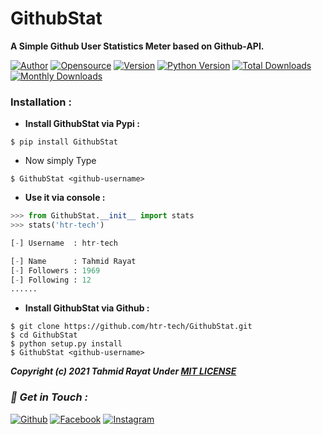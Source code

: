 # GithubStat
**A Simple Github User Statistics Meter based on Github-API.**

[![Author](https://img.shields.io/badge/Author-HTR--TECH-blue)](https://github.com/htr-tech)
[![Opensource](https://img.shields.io/badge/Open%20Source-Yes-green)](#)
[![Version](https://badge.fury.io/py/GithubStat.svg)](https://badge.fury.io/py/GithubStat)
[![Python Version](https://img.shields.io/pypi/pyversions/GithubStat.svg)](https://pypi.org/project/GithubStat)
[![Total Downloads](https://pepy.tech/badge/GithubStat)](https://pepy.tech/project/GithubStat)
[![Monthly Downloads](https://pepy.tech/badge/GithubStat/month)](https://pepy.tech/project/GithubStat/month)

### Installation :

- **Install GithubStat via Pypi :**
```
$ pip install GithubStat
```
- Now simply Type 
```
$ GithubStat <github-username>
```
- **Use it via console :**
```python
>>> from GithubStat.__init__ import stats
>>> stats('htr-tech')

[-] Username  : htr-tech

[-] Name      : Tahmid Rayat
[-] Followers : 1969
[-] Following : 12
......
```
- **Install GithubStat via Github :**
```
$ git clone https://github.com/htr-tech/GithubStat.git
$ cd GithubStat
$ python setup.py install
$ GithubStat <github-username>
```

***Copyright (c) 2021 Tahmid Rayat Under [MIT LICENSE](https://github.com/htr-tech/GithubStat/blob/master/LICENSE#L1)***

### *📡 Get in Touch :*
[![Github](https://img.shields.io/badge/Github-525252?style=for-the-badge&logo=github)](https://github.com/htr-tech)
[![Facebook](https://img.shields.io/badge/Facebook-3b5998?style=for-the-badge&logo=facebook)](https://fb.com/tahmid.rayat.official)
[![Instagram](https://img.shields.io/badge/Instagram-8a3ab9?style=for-the-badge&logo=instagram)](https://www.instagram.com/tahmid.rayat)


